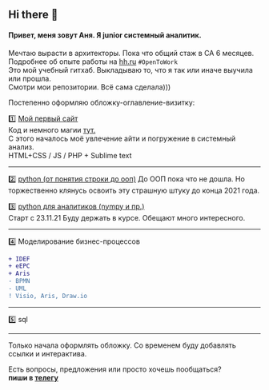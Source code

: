 ## Hi there 👋

#### Привет, меня зовут Аня. Я junior системный аналитик.     
Мечтаю вырасти в архитекторы. Пока что общий стаж в СА 6 месяцев. Подробнее об опыте работы на [hh.ru](https://hh.ru/resume/8c0f50a2ff095befa60039ed1f46346c6b4954) `#OpenToWork`                        
Это мой учебный гитхаб. Выкладываю то, что я так или иначе выучила или прошла.               
Смотри мои репозитории. Всё сама сделала)))          

Постепенно оформляю обложку-оглавление-визитку:            
                                                   
:one: [Мой первый сайт](http://b9164023.beget.tech)            
  Код и немного магии [тут.](https://github.com/kornilovaap/my_first_site)      
  С этого началось моё увлечение айти и погружение в системный анализ.               
  HTML+CSS / JS / PHP + Sublime text 
                                   
-----------------------------------------------------------                       
:two: [python (от понятия строки до ооп)](https://github.com/kornilovaap/Python_GeekBrains.ru)
   До ООП пока что не дошла. Но торжественно клянусь освоить эту страшную штуку до конца 2021 года.          
                                                                            
:three: [python для аналитиков (nympy и пр.)](https://github.com/kornilovaap/Python_for_analyst/blob/main/README.md)            
Старт c 23.11.21 Буду держать в курсе. Обещают много интересного.           
                                      
 ----------------------
     
:four: Моделирование бизнес-процессов
```diff   
+ IDEF
+ eEPC
+ Aris
- BPMN
- UML
! Visio, Aris, Draw.io
```        
------------------------------------------------         
:five: sql    
             
 -------------------------------------------  
                   
Только начала оформлять обложку. Со временем буду добавлять ссылки и интерактива. 
  
Есть вопросы, предложения или просто хочешь пообщаться?   
**пиши в [телегу](https://t.me/Anna_PavlovnaK)**        
                       
